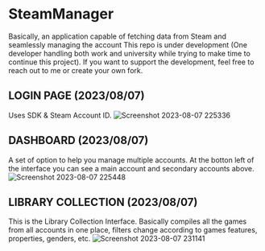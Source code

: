 # SteamManager
Basically, an application capable of fetching data from Steam and seamlessly managing the account
This repo is under development (One developer handling both work and university while trying to make time to continue this project).
If you want to support the development, feel free to reach out to me or create your own fork.

LOGIN PAGE (2023/08/07)
-----------------------
Uses SDK & Steam Account ID.
![Screenshot 2023-08-07 225336](https://github.com/AndresRodriguezToca/SteamManager/assets/48394901/7b3e63f2-f297-4df4-bc43-c5d8e3144134)

DASHBOARD (2023/08/07)
----------------------
A set of option to help you manage multiple accounts. At the botton left of the interface you can see a main account and secondary accounts above.
![Screenshot 2023-08-07 225448](https://github.com/AndresRodriguezToca/SteamManager/assets/48394901/a443ab3d-13ed-4471-8e4d-65ca5ab7d30f)

LIBRARY COLLECTION (2023/08/07)
-------------------------------
This is the Library Collection Interface. Basically compiles all the games from all accounts in one place, filters change according to games features, properties, genders, etc. 
![Screenshot 2023-08-07 231141](https://github.com/AndresRodriguezToca/SteamManager/assets/48394901/60583690-ce7a-4779-9e87-1bf8a4f1d3c9)



